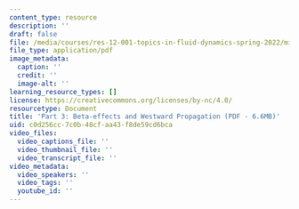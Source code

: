 ```yaml
---
content_type: resource
description: ''
draft: false
file: /media/courses/res-12-001-topics-in-fluid-dynamics-spring-2022/mitres_12_001_act_p3.pdf
file_type: application/pdf
image_metadata:
  caption: ''
  credit: ''
  image-alt: ''
learning_resource_types: []
license: https://creativecommons.org/licenses/by-nc/4.0/
resourcetype: Document
title: 'Part 3: Beta-effects and Westward Propagation (PDF - 6.6MB)'
uid: c0d256cc-7c0b-48cf-aa43-f8de59cd6bca
video_files:
  video_captions_file: ''
  video_thumbnail_file: ''
  video_transcript_file: ''
video_metadata:
  video_speakers: ''
  video_tags: ''
  youtube_id: ''
---
```

